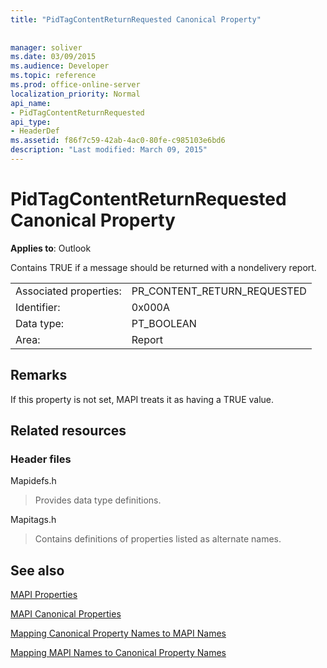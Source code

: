 ```yaml
---
title: "PidTagContentReturnRequested Canonical Property"
 
 
manager: soliver
ms.date: 03/09/2015
ms.audience: Developer
ms.topic: reference
ms.prod: office-online-server
localization_priority: Normal
api_name:
- PidTagContentReturnRequested
api_type:
- HeaderDef
ms.assetid: f86f7c59-42ab-4ac0-80fe-c985103e6bd6
description: "Last modified: March 09, 2015"
---
```


# PidTagContentReturnRequested Canonical Property

  
  
**Applies to**: Outlook 
  
Contains TRUE if a message should be returned with a nondelivery report. 
  
|||
|:-----|:-----|
|Associated properties:  <br/> |PR_CONTENT_RETURN_REQUESTED  <br/> |
|Identifier:  <br/> |0x000A  <br/> |
|Data type:  <br/> |PT_BOOLEAN  <br/> |
|Area:  <br/> |Report  <br/> |
   
## Remarks

If this property is not set, MAPI treats it as having a TRUE value. 
  
## Related resources

### Header files

Mapidefs.h
  
> Provides data type definitions.
    
Mapitags.h
  
> Contains definitions of properties listed as alternate names.
    
## See also



[MAPI Properties](mapi-properties.md)
  
[MAPI Canonical Properties](mapi-canonical-properties.md)
  
[Mapping Canonical Property Names to MAPI Names](mapping-canonical-property-names-to-mapi-names.md)
  
[Mapping MAPI Names to Canonical Property Names](mapping-mapi-names-to-canonical-property-names.md)

